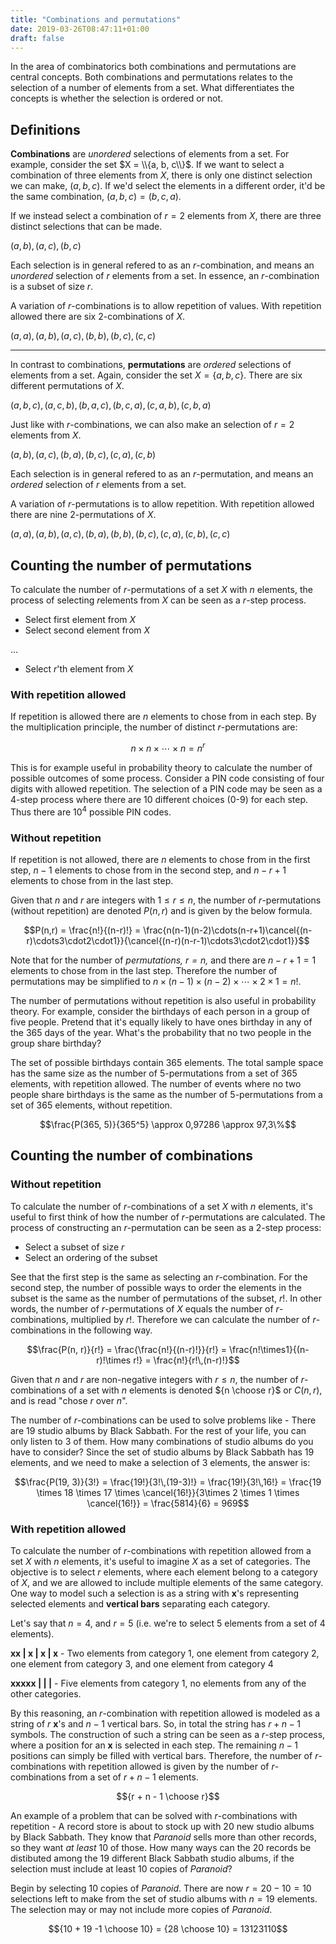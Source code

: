 ```yaml
---
title: "Combinations and permutations"
date: 2019-03-26T08:47:11+01:00
draft: false 
---
```

In the area of combinatorics both combinations and permutations are central concepts. Both combinations and permutations relates to the selection of a number of elements from a set. What differentiates the concepts is whether the selection is ordered or not.

## Definitions
**Combinations** are *unordered* selections of elements from a set. For example, consider the set $X = \\{a, b, c\\}$. If we want to select a combination of three elements from $X$, there is only one distinct selection we can make, $(a, b, c)$. If we'd select the elements in a different order, it'd be the same combination, $(a, b, c) = (b, c, a)$.

If we instead select a combination of $r = 2$ elements from $X$, there are three distinct selections that can be made.

$(a, b), (a, c), (b, c)$

Each selection is in general refered to as an $r$-combination, and means an *unordered* selection of $r$ elements from a set. In essence, an $r$-combination is a subset of size $r$.

A variation of $r$-combinations is to allow repetition of values. With repetition allowed there are six $2$-combinations of $X$.

$(a, a), (a, b), (a, c), (b, b), (b, c), (c, c)$

---

In contrast to combinations, **permutations** are *ordered* selections of elements from a set. Again, consider the set $X = \{a, b, c\}$. There are six different permutations of $X$.

$(a, b, c), (a, c, b), (b, a, c), (b, c, a), (c, a, b), (c, b, a)$

Just like with $r$-combinations, we can also make an selection of $r = 2$ elements from $X$.

$(a, b), (a, c), (b, a), (b, c), (c, a), (c, b)$

Each selection is in general refered to as an $r$-permutation, and means an *ordered* selection of $r$ elements from a set.

A variation of $r$-permutations is to allow repetition. With repetition allowed there are nine $2$-permutations of $X$.

$(a, a), (a, b), (a, c), (b, a), (b, b), (b, c), (c, a), (c, b), (c, c)$

## Counting the number of permutations

To calculate the number of $r$-permutations of a set $X$ with $n$ elements, the process of selecting $r$elements from $X$ can be seen as a $r$-step process.

- Select first element from $X$
- Select second element from $X$

$\ldots$

- Select $r$'th element from $X$

### With repetition allowed

If repetition is allowed there are $n$ elements to chose from in each step. By the multiplication principle, the number of distinct $r$-permutations are:

$$n \times n \times \cdots \times n = n^r$$

This is for example useful in probability theory to calculate the number of possible outcomes of some process. Consider a PIN code consisting of four digits with allowed repetition. The selection of a PIN code may be seen as a 4-step process where there are 10 different choices (0-9) for each step. Thus there are $10^4$ possible PIN codes.

### Without repetition

If repetition is not allowed, there are $n$ elements to chose from in the first step, $n -1$ elements to chose from in the second step, and $n - r + 1$ elements to chose from in the last step.

Given that $n$ and $r$ are integers with $1 \le r \le n$, the number of $r$-permutations (without repetition) are denoted $P(n,r)$ and is given by the below formula.

$$P(n,r) = \frac{n!}{(n-r)!} = \frac{n(n-1)(n-2)\cdots(n-r+1)\cancel{(n-r)\cdots3\cdot2\cdot1}}{\cancel{(n-r)(n-r-1)\cdots3\cdot2\cdot1}}$$

Note that for the number of *permutations, $r = n$,* and there are $n - r + 1 = 1$ elements to chose from in the last step. Therefore the number of permutations may be simplified to $n \times (n-1) \times (n-2) \times \cdots \times 2 \times 1 = n!$.

The number of permutations without repetition is also useful in probability theory. For example, consider the birthdays of each person in a group of five people. Pretend that it's equally likely to have ones birthday in any of the 365 days of the year. What's the probability that no two people in the group share birthday?

The set of possible birthdays contain $365$ elements. The total sample space has the same size as the number of $5$-permutations from a set of $365$ elements, with repetition allowed. The number of events where no two people share birthdays is the same as the number of $5$-permutations from a set of $365$ elements, without repetition.

$$\frac{P(365, 5)}{365^5} \approx 0,97286 \approx 97,3\%$$

## Counting the number of combinations

### Without repetition

To calculate the number of $r$-combinations of a set $X$ with $n$ elements, it's useful to first think of how the number of $r$-permutations are calculated. The process of constructing an $r$-permutation can be seen as a 2-step process:

- Select a subset of size $r$
- Select an ordering of the subset

See that the first step is the same as selecting an $r$-combination. For the second step, the number of possible ways to order the elements in the subset is the same as the number of permutations of the subset, $r!$. In other words, the number of $r$-permutations of $X$ equals the number of $r$-combinations, multiplied by $r!$. Therefore we can calculate the number of $r$-combinations in the following way.

$$\frac{P(n, r)}{r!} = \frac{\frac{n!}{(n-r)!}}{r!} = \frac{n!\times1}{(n-r)!\times r!} = \frac{n!}{r!\,(n-r)!}$$

Given that $n$ and $r$ are non-negative integers with $r \le n$, the number of $r$-combinations of a set with $n$ elements is denoted ${n \choose r}$ or $C(n, r)$, and is read "chose $r$ over $n$".

The number of $r$-combinations can be used to solve problems like - There are 19 studio albums by Black Sabbath. For the rest of your life, you can only listen to 3 of them. How many combinations of studio albums do you have to consider? Since the set of studio albums by Black Sabbath has 19 elements, and we need to make a selection of 3 elements, the answer is:

$$\frac{P(19, 3)}{3!} = \frac{19!}{3!\,(19-3)!} = \frac{19!}{3!\,16!} = \frac{19 \times 18 \times 17 \times \cancel{16!}}{3\times 2 \times 1 \times \cancel{16!}} = \frac{5814}{6} = 969$$

### With repetition allowed

To calculate the number of $r$-combinations with repetition allowed from a set $X$ with $n$ elements, it's useful to imagine $X$ as a set of categories. The objective is to select $r$ elements, where each element belong to a category of $X$, and we are allowed to include multiple elements of the same category. One way to model such a selection is as a string with **x**'s representing selected elements and **vertical bars** separating each category.

Let's say that $n = 4$, and $r = 5$ (i.e. we're to select 5 elements from a set of 4 elements).

**xx | x | x | x** - Two elements from category 1, one element from category 2, one element from category 3, and one element from category 4

**xxxxx | | |** - Five elements from category 1, no elements from any of the other categories.

By this reasoning, an $r$-combination with repetition allowed is modeled as a string of $r$ **x**'s and $n-1$ vertical bars. So, in total the string has $r + n - 1$ symbols. The construction of such a string can be seen as a $r$-step process, where a position for an **x** is selected in each step. The remaining $n -1$ positions can simply be filled with vertical bars. Therefore, the number of $r$-combinations with repetition allowed is given by the number of $r$-combinations from a set of $r + n - 1$ elements.

$${r + n - 1 \choose r}$$

An example of a problem that can be solved with $r$-combinations with repetition - A record store is about to stock up with 20 new studio albums by Black Sabbath. They know that *Paranoid* sells more than other records, so they want *at least* 10 of those. How many ways can the 20 records be distibuted among the 19 different Black Sabbath studio albums, if the selection must include at least 10 copies of *Paranoid*?

Begin by selecting 10 copies of *Paranoid*. There are now $r = 20 - 10 = 10$ selections left to make from the set of studio albums with $n = 19$ elements. The selection may or may not include more copies of *Paranoid*.

$${10 + 19 -1 \choose 10} = {28 \choose 10} = 13123110$$
